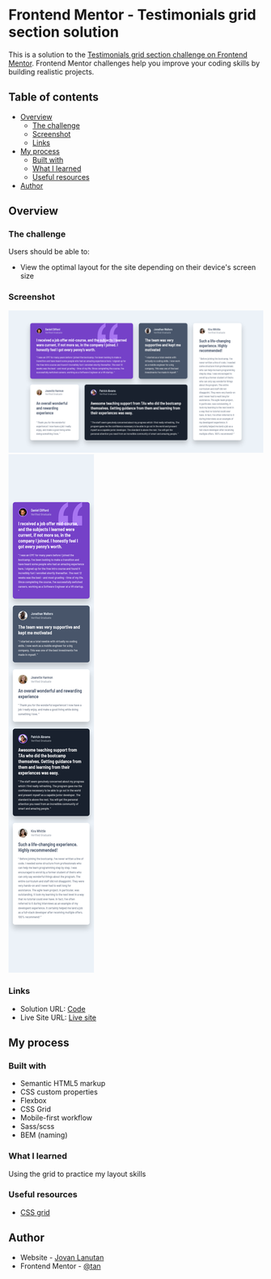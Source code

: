 # Frontend Mentor - Testimonials grid section solution

This is a solution to the [Testimonials grid section challenge on Frontend Mentor](https://www.frontendmentor.io/challenges/testimonials-grid-section-Nnw6J7Un7). Frontend Mentor challenges help you improve your coding skills by building realistic projects.

## Table of contents

- [Overview](#overview)
  - [The challenge](#the-challenge)
  - [Screenshot](#screenshot)
  - [Links](#links)
- [My process](#my-process)
  - [Built with](#built-with)
  - [What I learned](#what-i-learned)
  - [Useful resources](#useful-resources)
- [Author](#author)

## Overview

### The challenge

Users should be able to:

- View the optimal layout for the site depending on their device's screen size

### Screenshot

![](./screenshot/Solution.png)
![](./screenshot/mobile.png)

### Links

- Solution URL: [Code](https://github.com/tan911/testimonial-grid-section)
- Live Site URL: [Live site](https://tan911.github.io/testimonial-grid-section/)

## My process

### Built with

- Semantic HTML5 markup
- CSS custom properties
- Flexbox
- CSS Grid
- Mobile-first workflow
- Sass/scss
- BEM (naming)

### What I learned

Using the grid to practice my layout skills

### Useful resources

- [CSS grid](https://css-tricks.com/snippets/css/complete-guide-grid/)

## Author

- Website - [Jovan Lanutan](https://portfolio-tan911.vercel.app/)
- Frontend Mentor - [@tan](https://www.frontendmentor.io/profile/tan911)
